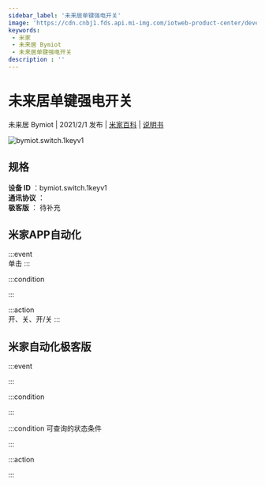 ```yaml
---
sidebar_label: '未来居单键强电开关'
image: 'https://cdn.cnbj1.fds.api.mi-img.com/iotweb-product-center/developer_15959093835366KQFayN2.png?GalaxyAccessKeyId=AKVGLQWBOVIRQ3XLEW&Expires=9223372036854775807&Signature=czgf2JqSqKU6fJjajWlHn21N/2g='
keywords: 
 - 米家
 - 未来居 Bymiot
 - 未来居单键强电开关
description : ''
---
```

# 未来居单键强电开关

未来居 Bymiot | 2021/2/1 发布 | [米家百科](https://home.mi.com/webapp/content/baike/product/index.html?model=bymiot.switch.1keyv1) | [说明书](https://home.mi.com/views/introduction.html?model=bymiot.switch.1keyv1&region=cn)

![bymiot.switch.1keyv1](https://cdn.cnbj1.fds.api.mi-img.com/iotweb-product-center/developer_15959093835366KQFayN2.png?GalaxyAccessKeyId=AKVGLQWBOVIRQ3XLEW&Expires=9223372036854775807&Signature=czgf2JqSqKU6fJjajWlHn21N/2g=)

## 规格  
> 
**设备 ID** ：bymiot.switch.1keyv1  
**通讯协议** ：  
**极客版**  ： 待补充 


## 米家APP自动化  

:::event  
单击
:::

:::condition  

:::

:::action   
开、关、开/关
:::

## 米家自动化极客版  

:::event  

:::

:::condition  

:::

:::condition 可查询的状态条件  

:::

:::action  

:::

        

